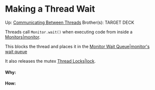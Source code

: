 # Making a Thread Wait

Up: [Communicating Between Threads](communicating_between_threads)
Brother(s):
TARGET DECK

Threads call `Monitor.wait()` when executing code from inside a [Monitors|monitor](monitors|monitor).

This blocks the thread and places it in the [Monitor Wait Queue|monitor's wait queue](monitor_wait_queue|monitor's_wait_queue)

It also releases the mutex [Thread Locks|lock](thread_locks|lock).

































#### Why:
#### How:









